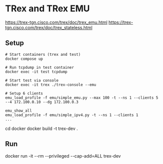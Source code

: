 # TRex and TRex EMU

https://trex-tgn.cisco.com/trex/doc/trex_emu.html
https://trex-tgn.cisco.com/trex/doc/trex_stateless.html


## Setup
```
# Start containers (trex and test)
docker compose up

# Run tcpdump in test container
docker exec -it test tcpdump

# Start test via console
docker exec -it trex ./trex-console --emu

# Setup 6 clients
emu_load_profile -f emu/simple_emu.py --max 100 -t --ns 1 --clients 5 --4 172.100.0.10 --dg 172.100.0.3

emu_show_all
emu_load_profile -f emu/simple_ipv4.py -t --ns 1 --clients 1
...
```

cd docker
docker build -t trex-dev .

## Run
docker run -it --rm --privileged --cap-add=ALL trex-dev

